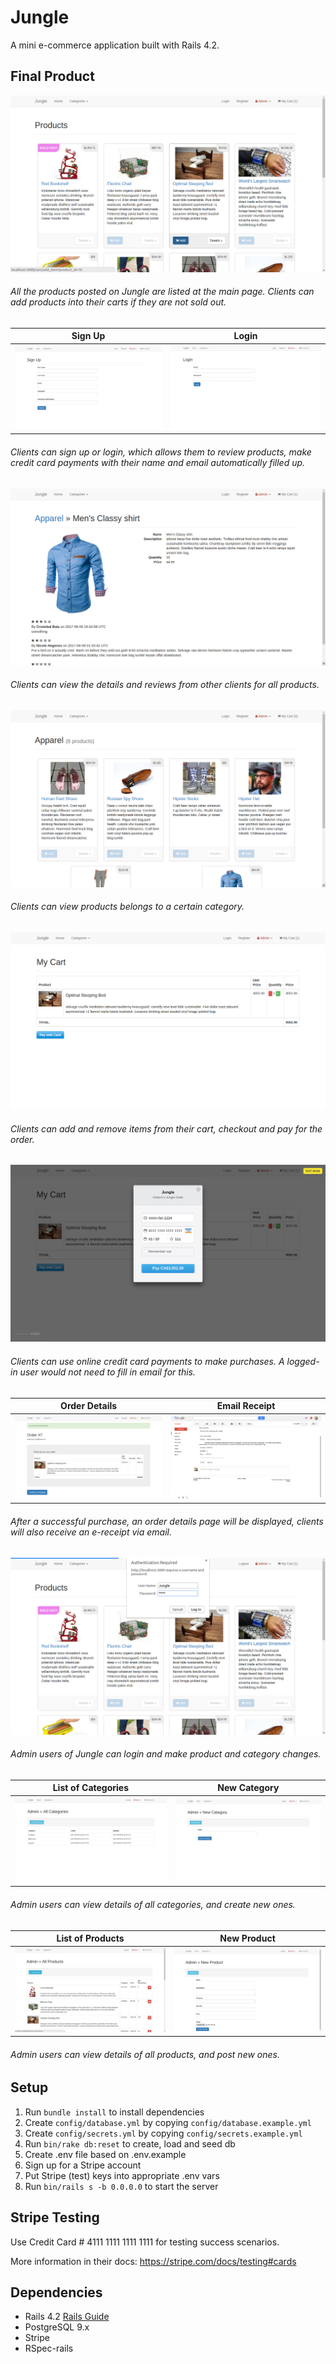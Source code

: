 # Jungle

A mini e-commerce application built with Rails 4.2.

## Final Product
!["main-page"](https://github.com/vivienfan/jungle-rails/blob/master/doc/main_page.png?raw=true)
###### All the products posted on Jungle are listed at the main page. Clients can add products into their carts if they are not sold out. 

| Sign Up | Login |
|:---:|:---:|
| !["sign_up"](https://github.com/vivienfan/jungle-rails/blob/master/doc/sign_up.png?raw=true) | !["login"](https://github.com/vivienfan/jungle-rails/blob/master/doc/login.png?raw=true) |
###### Clients can sign up or login, which allows them to review products, make credit card payments with their name and email automatically filled up.

!["product"](https://github.com/vivienfan/jungle-rails/blob/master/doc/product.png?raw=true)
###### Clients can view the details and reviews from other clients for all products. 

!["category"](https://github.com/vivienfan/jungle-rails/blob/master/doc/category.png?raw=true)
###### Clients can view products belongs to a certain category.

!["cart"](https://github.com/vivienfan/jungle-rails/blob/master/doc/cart.png?raw=true)
###### Clients can add and remove items from their cart, checkout and pay for the order. 

!["strip"](https://github.com/vivienfan/jungle-rails/blob/master/doc/strip.png?raw=true)
###### Clients can use online credit card payments to make purchases. A logged-in user would not need to fill in email for this.

| Order Details | Email Receipt |
|:---:|:---:|
| !["order"](https://github.com/vivienfan/jungle-rails/blob/master/doc/order.png?raw=true) | !["email-receipt"](https://github.com/vivienfan/jungle-rails/blob/master/doc/email-receipt.png?raw=true) |
###### After a successful purchase, an order details page will be displayed, clients will also receive an e-receipt via email.

!["admin-login"](https://github.com/vivienfan/jungle-rails/blob/master/doc/admin_login.png?raw=true)
###### Admin users of Jungle can login and make product and category changes.

| List of Categories | New Category |
|:---:|:---:|
| !["admin-category"](https://github.com/vivienfan/jungle-rails/blob/master/doc/admin_categories.png?raw=true) | !["admin-new_category"](https://github.com/vivienfan/jungle-rails/blob/master/doc/admin_new_category.png?raw=true) |
###### Admin users can view details of all categories, and create new ones.

| List of Products | New Product |
|:---:|:---:|
| !["admin-product"](https://github.com/vivienfan/jungle-rails/blob/master/doc/admin_product.png?raw=true) | !["admin-new-product"](https://github.com/vivienfan/jungle-rails/blob/master/doc/admin_new_product.png?raw=true) |
###### Admin users can view details of all products, and post new ones.

## Setup

1. Run `bundle install` to install dependencies
2. Create `config/database.yml` by copying `config/database.example.yml`
3. Create `config/secrets.yml` by copying `config/secrets.example.yml`
4. Run `bin/rake db:reset` to create, load and seed db
5. Create .env file based on .env.example
6. Sign up for a Stripe account
7. Put Stripe (test) keys into appropriate .env vars
8. Run `bin/rails s -b 0.0.0.0` to start the server

## Stripe Testing

Use Credit Card # 4111 1111 1111 1111 for testing success scenarios.

More information in their docs: <https://stripe.com/docs/testing#cards>

## Dependencies

* Rails 4.2 [Rails Guide](http://guides.rubyonrails.org/v4.2/)
* PostgreSQL 9.x
* Stripe
* RSpec-rails
